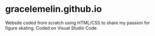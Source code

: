 # gracelemelin.github.io
Website coded from scratch using HTML/CSS to share my passion for figure skating. 
Coded on Visual Studio Code. 